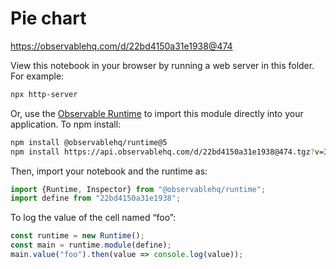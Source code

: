 # Pie chart

https://observablehq.com/d/22bd4150a31e1938@474

View this notebook in your browser by running a web server in this folder. For
example:

~~~sh
npx http-server
~~~

Or, use the [Observable Runtime](https://github.com/observablehq/runtime) to
import this module directly into your application. To npm install:

~~~sh
npm install @observablehq/runtime@5
npm install https://api.observablehq.com/d/22bd4150a31e1938@474.tgz?v=3
~~~

Then, import your notebook and the runtime as:

~~~js
import {Runtime, Inspector} from "@observablehq/runtime";
import define from "22bd4150a31e1938";
~~~

To log the value of the cell named “foo”:

~~~js
const runtime = new Runtime();
const main = runtime.module(define);
main.value("foo").then(value => console.log(value));
~~~
